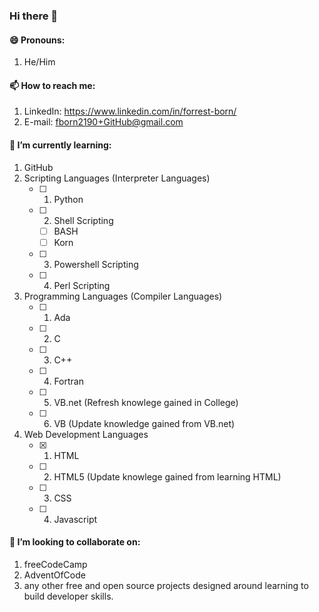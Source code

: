 ### Hi there 👋

<!--
**forrest-born/Forrest-Born** is a ✨ _special_ ✨ repository because its `README.md` (this file) appears on your GitHub profile.

Here are some ideas to get you started:

- 🔭 I’m currently working on ...
- 🌱 I’m currently learning ...
- 👯 I’m looking to collaborate on ...
- 🤔 I’m looking for help with ...
- 💬 Ask me about ...
- 📫 How to reach me: ...
- 😄 Pronouns: ...
- ⚡ Fun fact: ...
-->

#### 😄 Pronouns:  
1. He/Him
#### 📫 How to reach me:  
1. LinkedIn: https://www.linkedin.com/in/forrest-born/  
2. E-mail: fborn2190+GitHub@gmail.com
#### 🌱 I’m currently learning:  
1. GitHub  
2. Scripting Languages (Interpreter Languages)  
    - [ ] 1. Python  
    - [ ] 2. Shell Scripting  
      - [ ] BASH  
      - [ ] Korn  
    - [ ] 3. Powershell Scripting  
    - [ ] 4. Perl Scripting  
3. Programming Languages (Compiler Languages)  
    - [ ] 1. Ada
    - [ ] 2. C  
    - [ ] 3. C++  
    - [ ] 4. Fortran
    - [ ] 5. VB.net (Refresh knowlege gained in College)
    - [ ] 6. VB (Update knowledge gained from VB.net)
4. Web Development Languages
    - [X] 1. HTML
    - [ ] 2. HTML5 (Update knowlege gained from learning HTML)
    - [ ] 3. CSS
    - [ ] 4. Javascript
#### 👯 I’m looking to collaborate on:  
1. freeCodeCamp  
2. AdventOfCode  
3. any other free and open source projects designed around learning to build developer skills.
